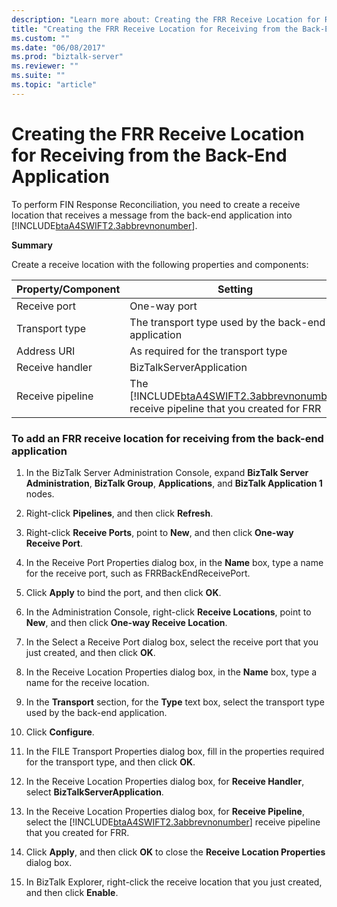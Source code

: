 ```yaml
---
description: "Learn more about: Creating the FRR Receive Location for Receiving from the Back-End Application"
title: "Creating the FRR Receive Location for Receiving from the Back-End Application"
ms.custom: ""
ms.date: "06/08/2017"
ms.prod: "biztalk-server"
ms.reviewer: ""
ms.suite: ""
ms.topic: "article"
---
```

# Creating the FRR Receive Location for Receiving from the Back-End Application
To perform FIN Response Reconciliation, you need to create a receive location that receives a message from the back-end application into [!INCLUDE[btaA4SWIFT2.3abbrevnonumber](../../includes/btaa4swift2-3abbrevnonumber-md.md)].  

 **Summary**  

 Create a receive location with the following properties and components:  


| Property/Component |                                                                 Setting                                                                 |
|--------------------|-----------------------------------------------------------------------------------------------------------------------------------------|
|    Receive port    |                                                              One-way port                                                               |
|   Transport type   |                                           The transport type used by the back-end application                                           |
|    Address URI     |                                                   As required for the transport type                                                    |
|  Receive handler   |                                                        BizTalkServerApplication                                                         |
|  Receive pipeline  | The [!INCLUDE[btaA4SWIFT2.3abbrevnonumber](../../includes/btaa4swift2-3abbrevnonumber-md.md)] receive pipeline that you created for FRR |

### To add an FRR receive location for receiving from the back-end application  

1. In the BizTalk Server Administration Console, expand **BizTalk Server Administration**, **BizTalk Group**, **Applications**, and **BizTalk Application 1** nodes.  

2. Right-click **Pipelines**, and then click **Refresh**.  

3. Right-click **Receive Ports**, point to **New**, and then click **One-way Receive Port**.  

4. In the Receive Port Properties dialog box, in the **Name** box, type a name for the receive port, such as FRRBackEndReceivePort.  

5. Click **Apply** to bind the port, and then click **OK**.  

6. In the Administration Console, right-click **Receive Locations**, point to **New**, and then click **One-way Receive Location**.  

7. In the Select a Receive Port dialog box, select the receive port that you just created, and then click **OK**.  

8. In the Receive Location Properties dialog box, in the **Name** box, type a name for the receive location.  

9. In the **Transport** section, for the **Type** text box, select the transport type used by the back-end application.  

10. Click **Configure**.  

11. In the FILE Transport Properties dialog box, fill in the properties required for the transport type, and then click **OK**.  

12. In the Receive Location Properties dialog box, for **Receive Handler**, select **BizTalkServerApplication**.  

13. In the Receive Location Properties dialog box, for **Receive Pipeline**, select the [!INCLUDE[btaA4SWIFT2.3abbrevnonumber](../../includes/btaa4swift2-3abbrevnonumber-md.md)] receive pipeline that you created for FRR.  

14. Click **Apply**, and then click **OK** to close the **Receive Location Properties** dialog box.  

15. In BizTalk Explorer, right-click the receive location that you just created, and then click **Enable**.
